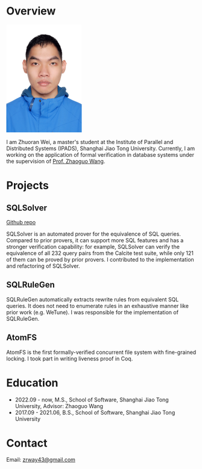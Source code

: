 # Overview

<img src="photo-wzr.jpg" alt="photo" width="200"/>

I am Zhuoran Wei, a master's student at the Institute of Parallel and Distributed Systems (IPADS), Shanghai Jiao Tong University.
Currently, I am working on the application of formal verification in database systems under the supervision of [Prof. Zhaoguo Wang](https://ipads.se.sjtu.edu.cn/pub/members/zhaoguo_wang).

# Projects

## SQLSolver

[Github repo](https://github.com/SJTU-IPADS/SQLSolver)

SQLSolver is an automated prover for the equivalence of SQL queries.
Compared to prior provers, it can support more SQL features and has a stronger verification capability:
for example, SQLSolver can verify the equivalence of all 232 query pairs from the Calcite test suite, while only 121 of them can be proved by prior provers.
I contributed to the implementation and refactoring of SQLSolver.

## SQLRuleGen

SQLRuleGen automatically extracts rewrite rules from equivalent SQL queries.
It does not need to enumerate rules in an exhaustive manner like prior work (e.g. WeTune).
I was responsible for the implementation of SQLRuleGen.

## AtomFS

AtomFS is the first formally-verified concurrent file system with fine-grained locking.
I took part in writing liveness proof in Coq.

# Education

- 2022.09 - now, M.S., School of Software, Shanghai Jiao Tong University, Advisor: Zhaoguo Wang
- 2017.09 - 2021.06, B.S., School of Software, Shanghai Jiao Tong University

# Contact

Email: zrway43@gmail.com
